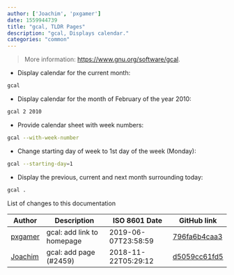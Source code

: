 ```yaml
---
author: ['Joachim', 'pxgamer']
date: 1559944739
title: "gcal, TLDR Pages"
description: "gcal, Displays calendar."
categories: "common"
---
```

> More information: <https://www.gnu.org/software/gcal>.

- Display calendar for the current month:

```bash
gcal
```

- Display calendar for the month of February of the year 2010:

```bash
gcal 2 2010
```

- Provide calendar sheet with week numbers:

```bash
gcal --with-week-number
```

- Change starting day of week to 1st day of the week (Monday):

```bash
gcal --starting-day=1
```

- Display the previous, current and next month surrounding today:

```bash
gcal .
```
List of changes to this documentation


Author | Description | ISO 8601 Date | GitHub link
------|-----|-----|-----
[pxgamer](mailto:owzie123@gmail.com) | gcal: add link to homepage | 2019-06-07T23:58:59 | [796fa6b4caa3](https://github.com/tldr-pages/tldr/commit/796fa6b4caa3864c37161d8b5cc1dab627e0119c)
[Joachim](mailto:joachim@wytrzyszczak.com) | gcal: add page (#2459) | 2018-11-22T05:29:12 | [d5059cc61fd5](https://github.com/tldr-pages/tldr/commit/d5059cc61fd53c6398b860ada6b5cb0e19b0e1c9)

